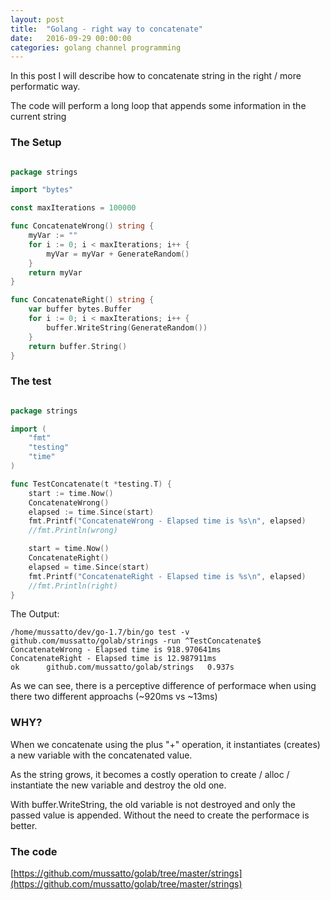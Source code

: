 ```yaml
---
layout: post
title:  "Golang - right way to concatenate"
date:   2016-09-29 00:00:00
categories: golang channel programming
---
```


In this post I will describe how to concatenate string in the right / more performatic way.

The code will perform a long loop that appends some information in the current string

### The Setup

```go

package strings

import "bytes"

const maxIterations = 100000

func ConcatenateWrong() string {
	myVar := ""
	for i := 0; i < maxIterations; i++ {
		myVar = myVar + GenerateRandom()
	}
	return myVar
}

func ConcatenateRight() string {
	var buffer bytes.Buffer
	for i := 0; i < maxIterations; i++ {
		buffer.WriteString(GenerateRandom())
	}
	return buffer.String()
}

```

### The test

```go

package strings

import (
	"fmt"
	"testing"
	"time"
)

func TestConcatenate(t *testing.T) {
	start := time.Now()
	ConcatenateWrong()
	elapsed := time.Since(start)
	fmt.Printf("ConcatenateWrong - Elapsed time is %s\n", elapsed)
	//fmt.Println(wrong)

	start = time.Now()
	ConcatenateRight()
	elapsed = time.Since(start)
	fmt.Printf("ConcatenateRight - Elapsed time is %s\n", elapsed)
	//fmt.Println(right)
}


```

The Output:

```shell
/home/mussatto/dev/go-1.7/bin/go test -v github.com/mussatto/golab/strings -run ^TestConcatenate$
ConcatenateWrong - Elapsed time is 918.970641ms
ConcatenateRight - Elapsed time is 12.987911ms
ok  	github.com/mussatto/golab/strings	0.937s

```

As we can see, there is a perceptive difference of performace when using there two different approachs (~920ms vs ~13ms)

### WHY?

When we concatenate using the plus "+" operation, it instantiates (creates) a new variable with the concatenated value.

As the string grows, it becomes a costly operation to create / alloc / instantiate the new variable and destroy the old one.

With buffer.WriteString, the old variable is not destroyed and only the passed value is appended. Without the need to create the performace is better.

### The code
[https://github.com/mussatto/golab/tree/master/strings](https://github.com/mussatto/golab/tree/master/strings)
